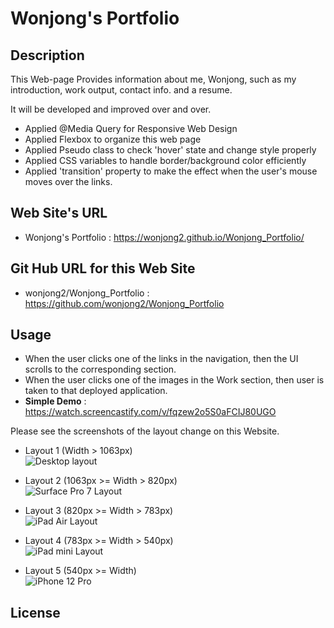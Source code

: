 # Wonjong's Portfolio

## Description

This Web-page Provides information about me, Wonjong, such as my introduction, work output, contact info. and a resume.

It will be developed and improved over and over.

- Applied @Media Query for Responsive Web Design
- Applied Flexbox to organize this web page
- Applied Pseudo class to check 'hover' state and change style properly
- Applied CSS variables to handle border/background color efficiently
- Applied 'transition' property to make the effect when the user's mouse moves over the links.

## Web Site's URL

- Wonjong's Portfolio : 
https://wonjong2.github.io/Wonjong_Portfolio/

## Git Hub URL for this Web Site
- wonjong2/Wonjong_Portfolio : https://github.com/wonjong2/Wonjong_Portfolio

## Usage

- When the user clicks one of the links in the navigation, then the UI scrolls to the corresponding section.
- When the user clicks one of the images in the Work section, then user is taken to that deployed application. 
- __Simple Demo__ : https://watch.screencastify.com/v/fqzew2o5S0aFCIJ80UGO

Please see the screenshots of the layout change on this Website.

- Layout 1 (Width > 1063px) <br>
    ![Desktop layout](assets/images/desktop.png)

- Layout 2 (1063px >= Width > 820px) <br>
    ![Surface Pro 7 Layout](assets/images/912px.png)

- Layout 3 (820px >= Width > 783px) <br>
    ![iPad Air Layout](assets/images/820px.png) 

- Layout 4 (783px >= Width > 540px) <br>
    ![iPad mini Layout](assets/images/768px.png)    

- Layout 5 (540px >= Width) <br>
    ![iPhone 12 Pro](assets/images/414px.png)    

## License



